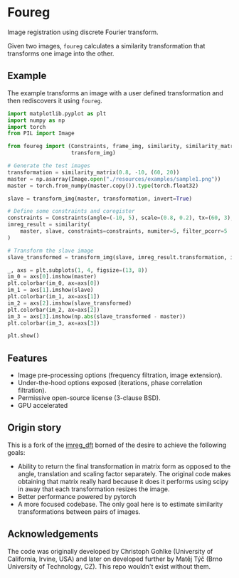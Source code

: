 Foureg
======
Image registration using discrete Fourier transform.


Given two images, `foureg` calculates a similarity transformation that
transforms one image into the other.

Example
-------
The example transforms an image with a user defined transformation and then rediscovers
it using `foureg`.

```python
import matplotlib.pyplot as plt
import numpy as np
import torch
from PIL import Image

from foureg import (Constraints, frame_img, similarity, similarity_matrix,
                    transform_img)

# Generate the test images
transformation = similarity_matrix(0.8, -10, (60, 20))
master = np.asarray(Image.open("./resources/examples/sample1.png"))
master = torch.from_numpy(master.copy()).type(torch.float32)

slave = transform_img(master, transformation, invert=True)

# Define some constraints and coregister
constraints = Constraints(angle=(-10, 5), scale=(0.8, 0.2), tx=(60, 3), ty=(20, 1))
imreg_result = similarity(
    master, slave, constraints=constraints, numiter=5, filter_pcorr=5
)

# Transform the slave image
slave_transformed = transform_img(slave, imreg_result.transformation, invert=False)

_, axs = plt.subplots(1, 4, figsize=(13, 8))
im_0 = axs[0].imshow(master)
plt.colorbar(im_0, ax=axs[0])
im_1 = axs[1].imshow(slave)
plt.colorbar(im_1, ax=axs[1])
im_2 = axs[2].imshow(slave_transformed)
plt.colorbar(im_2, ax=axs[2])
im_3 = axs[3].imshow(np.abs(slave_transformed - master))
plt.colorbar(im_3, ax=axs[3])

plt.show()
```

Features
--------
* Image pre-processing options (frequency filtration, image extension).
* Under-the-hood options exposed (iterations, phase correlation filtration).
* Permissive open-source license (3-clause BSD).
* GPU accelerated

Origin story
------------
This is a fork of the [imreg_dft](https://github.com/matejak/imreg_dft) borned of the
desire to achieve the following goals:
- Ability to return the final transformation in matrix form as opposed to the angle,
translation and scaling factor separately. The original code makes obtaining that
matrix really hard because it does it performs using scipy in  away that each transformation
resizes the image.
- Better performance powered by pytorch
- A more focused codebase. The only goal here is to estimate similarity transformations
between pairs of images.


Acknowledgements
----------------
The code was originally developed by Christoph Gohlke (University of California, Irvine, USA)
and later on developed further by Matěj Týč (Brno University of Technology, CZ). This
repo wouldn't exist without them.
